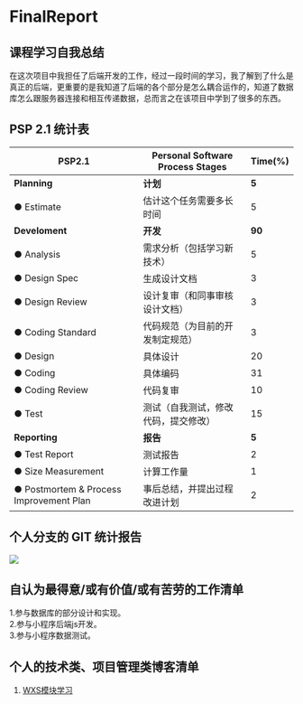 
# FinalReport

## 课程学习自我总结

在这次项目中我担任了后端开发的工作，经过一段时间的学习，我了解到了什么是真正的后端，更重要的是我知道了后端的各个部分是怎么耦合运作的，知道了数据库怎么跟服务器连接和相互传递数据，总而言之在该项目中学到了很多的东西。

## PSP 2.1 统计表

| PSP2.1          | Personal Software Process Stages | Time(%) |
|-----------------|----------------------------------|---------|
|**Planning**       |	**计划**	                         |	**5**	|
|● Estimate         |	估计这个任务需要多长时间             |	5	|
|**Develoment**     |	**开发**                          |	**90**	|
|● Analysis         |	需求分析（包括学习新技术）            |	5	|
|● Design Spec      |	生成设计文档                        |	3	|
|● Design Review    |	设计复审（和同事审核设计文档）         |	3    |
|● Coding Standard  |	代码规范（为目前的开发制定规范）       |	3    |
|● Design           |	具体设计                           |	20   |
|● Coding           |	具体编码                           |	31   |
|● Coding Review    |	代码复审                           |	10   |
|● Test             |	测试（自我测试，修改代码，提交修改）    |	15   |
|**Reporting**      |	**报告**                          |	**5**    |
|● Test Report      |	测试报告                           |	2    |
|● Size Measurement |	计算工作量                         |	1       |
|● Postmortem & Process Improvement Plan|	事后总结，并提出过程改进计划|	2|

## 个人分支的 GIT 统计报告

![](https://images-cdn.shimo.im/GOfj9gZqcU45AMYq/image.blob!thumbnail)


## 自认为最得意/或有价值/或有苦劳的工作清单

1.参与数据库的部分设计和实现。  
2.参与小程序后端js开发。  
3.参与小程序数据测试。  

## 个人的技术类、项目管理类博客清单

1. [WXS模块学习](https://shimo.im/docs/z5yD4Z14qUMVw60T)
